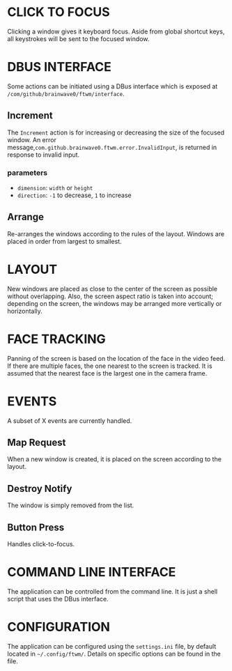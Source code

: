# CLICK TO FOCUS

Clicking a window gives it keyboard focus. Aside from global shortcut keys, all keystrokes will be sent to the focused window.

# DBUS INTERFACE

Some actions can be initiated using a DBus interface which is exposed at `/com/github/brainwave0/ftwm/interface`.

## Increment

The `Increment` action is for increasing or decreasing the size of the focused window. An error message,`com.github.brainwave0.ftwm.error.InvalidInput`, is returned in response to invalid input.

### parameters

- `dimension`: `width` or `height`
- `direction`: `-1` to decrease, `1` to increase

## Arrange

Re-arranges the windows according to the rules of the layout. Windows are placed in order from largest to smallest.

# LAYOUT

New windows are placed as close to the center of the screen as possible without overlapping. Also, the screen aspect ratio is taken into account; depending on the screen, the windows may be arranged more vertically or horizontally.

# FACE TRACKING

Panning of the screen is based on the location of the face in the video feed. If there are multiple faces, the one nearest to the screen is tracked. It is assumed that the nearest face is the largest one in the camera frame.

# EVENTS

A subset of X events are currently handled.

## Map Request

When a new window is created, it is placed on the screen according to the layout.

## Destroy Notify

The window is simply removed from the list.

## Button Press

Handles click-to-focus.

# COMMAND LINE INTERFACE

The application can be controlled from the command line. It is just a shell script that uses the DBus interface.

# CONFIGURATION

The application can be configured using the `settings.ini` file, by default located in `~/.config/ftwm/`. Details on specific options can be found in the file.